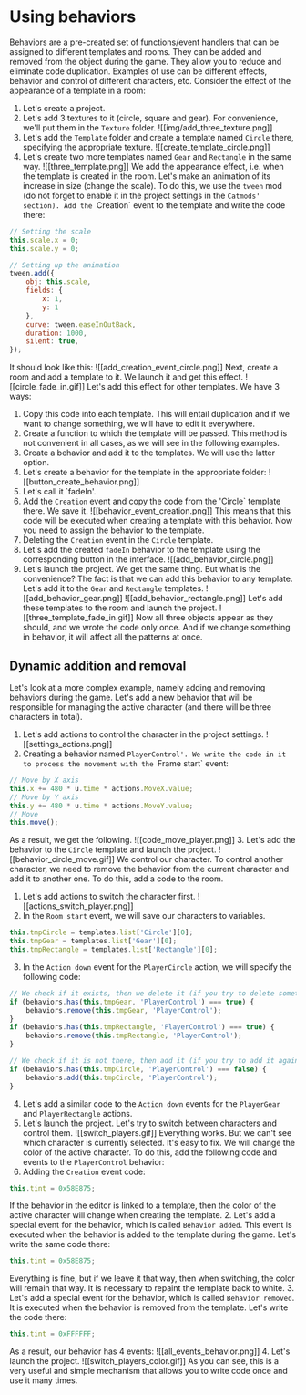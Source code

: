 # Using behaviors
Behaviors are a pre-created set of functions/event handlers that can be assigned to different templates and rooms. They can be added and removed from the object during the game. They allow you to reduce and eliminate code duplication. Examples of use can be different effects, behavior and control of different characters, etc.
Consider the effect of the appearance of a template in a room:
1. Let's create a project.
2. Let's add 3 textures to it (circle, square and gear). For convenience, we'll put them in the `Texture` folder.
![[img/add_three_texture.png]]
3.  Let's add the `Template` folder and create a template named `Circle` there, specifying the appropriate texture.
![[create_template_circle.png]]
4. Let's create two more templates named `Gear` and `Rectangle` in the same way.
![[three_template.png]]
We add the appearance effect, i.e. when the template is created in the room. Let's make an animation of its increase in size (change the scale). To do this, we use the `tween` mod (do not forget to enable it in the project settings in the `Catmods' section).
Add the `Creation` event to the template and write the code there:
```js
// Setting the scale
this.scale.x = 0;
this.scale.y = 0;

// Setting up the animation
tween.add({
    obj: this.scale,
    fields: {
        x: 1,
        y: 1
    },
    curve: tween.easeInOutBack,
    duration: 1000,
    silent: true,
});
```
It should look like this:
![[add_creation_event_circle.png]]
Next, create a room and add a template to it. We launch it and get this effect.
![[circle_fade_in.gif]]
Let's add this effect for other templates. We have 3 ways:
1. Copy this code into each template. This will entail duplication and if we want to change something, we will have to edit it everywhere.
2. Create a function to which the template will be passed. This method is not convenient in all cases, as we will see in the following examples.
3. Create a behavior and add it to the templates.
We will use the latter option.
1. Let's create a behavior for the template in the appropriate folder:
![[button_create_behavior.png]]
2. Let's call it `fadeIn'.
3. Add the `Creation` event and copy the code from the 'Circle` template there. We save it.
![[behavior_event_creation.png]]
This means that this code will be executed when creating a template with this behavior. Now you need to assign the behavior to the template.
4. Deleting the `Creation` event in the `Circle` template.
5. Let's add the created `fadeIn` behavior to the template using the corresponding button in the interface.
![[add_behavior_circle.png]]
6. Let's launch the project.
We get the same thing. But what is the convenience? The fact is that we can add this behavior to any template. Let's add it to the `Gear` and `Rectangle` templates.
![[add_behavior_gear.png]]
![[add_behavior_rectangle.png]]
Let's add these templates to the room and launch the project.
![[three_template_fade_in.gif]]
Now all three objects appear as they should, and we wrote the code only once. And if we change something in behavior, it will affect all the patterns at once.
## Dynamic addition and removal
Let's look at a more complex example, namely adding and removing behaviors during the game. Let's add a new behavior that will be responsible for managing the active character (and there will be three characters in total).
1. Let's add actions to control the character in the project settings.
![[settings_actions.png]]
2. Creating a behavior named `PlayerControl'. We write the code in it to process the movement with the `Frame start` event:
```js
// Move by X axis
this.x += 480 * u.time * actions.MoveX.value;
// Move by Y axis
this.y += 480 * u.time * actions.MoveY.value;
// Move
this.move();
```
 As a result, we get the following.
![[code_move_player.png]]
3. Let's add the behavior to the `Circle` template and launch the project.
![[behavior_circle_move.gif]]
We control our character. To control another character, we need to remove the behavior from the current character and add it to another one. To do this, add a code to the room.
1. Let's add actions to switch the character first.
![[actions_switch_player.png]]
2. In the `Room start` event, we will save our characters to variables.
```js
this.tmpCircle = templates.list['Circle'][0];
this.tmpGear = templates.list['Gear'][0];
this.tmpRectangle = templates.list['Rectangle'][0];
```
3.  In the `Action down` event for the `PlayerCircle` action, we will specify the following code:
```js
// We check if it exists, then we delete it (if you try to delete something that does not exist, there will be an error)
if (behaviors.has(this.tmpGear, 'PlayerControl') === true) {
    behaviors.remove(this.tmpGear, 'PlayerControl');
}
if (behaviors.has(this.tmpRectangle, 'PlayerControl') === true) {
    behaviors.remove(this.tmpRectangle, 'PlayerControl');
}

// We check if it is not there, then add it (if you try to add it again, there will be an error)
if (behaviors.has(this.tmpCircle, 'PlayerControl') === false) {
    behaviors.add(this.tmpCircle, 'PlayerControl');
}
```
4. Let's add a similar code to the `Action down` events for the `PlayerGear` and `PlayerRectangle` actions.
5. Let's launch the project. Let's try to switch between characters and control them.
![[switch_players.gif]]
Everything works. But we can't see which character is currently selected. It's easy to fix. We will change the color of the active character. To do this, add the following code and events to the `PlayerControl` behavior:
1. Adding the `Creation` event code:
```js
this.tint = 0x58E875;
```
If the behavior in the editor is linked to a template, then the color of the active character will change when creating the template.
2. Let's add a special event for the behavior, which is called `Behavior added`. This event is executed when the behavior is added to the template during the game. Let's write the same code there:
```js
this.tint = 0x58E875;
```
Everything is fine, but if we leave it that way, then when switching, the color will remain that way. It is necessary to repaint the template back to white.
3. Let's add a special event for the behavior, which is called `Behavior removed`. It is executed when the behavior is removed from the template. Let's write the code there:
```js
this.tint = 0xFFFFFF;
```
As a result, our behavior has 4 events:
![[all_events_behavior.png]]
4. Let's launch the project.
![[switch_players_color.gif]]
As you can see, this is a very useful and simple mechanism that allows you to write code once and use it many times.
